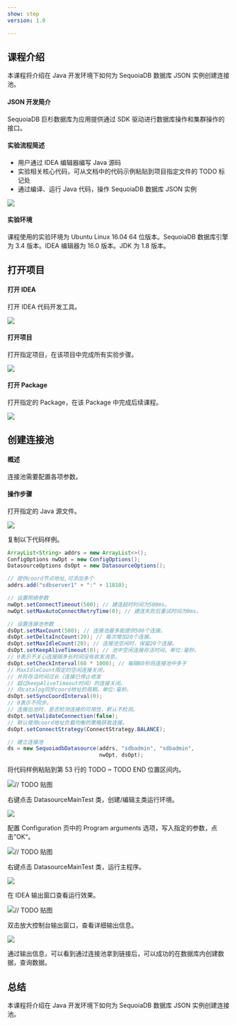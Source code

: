 ```yaml
---
show: step
version: 1.0

---
```


## 课程介绍

本课程将介绍在 Java 开发环境下如何为 SequoiaDB 数据库 JSON 实例创建连接池。

#### JSON 开发简介

SequoiaDB 巨杉数据库为应用提供通过 SDK 驱动进行数据库操作和集群操作的接口。

#### 实验流程简述

- 用户通过 IDEA 编辑器编写 Java 源码
- 实验相关核心代码，可从文档中的代码示例粘贴到项目指定文件的 TODO 标记处
- 通过编译、运行 Java 代码，操作 SequoiaDB 数据库 JSON 实例

![](https://doc.shiyanlou.com/courses/1736/1207281/7b1731fc121e3b460dcd9841eb0218a6-0)

#### 实验环境

课程使用的实验环境为 Ubuntu Linux 16.04 64 位版本。SequoiaDB 数据库引擎为 3.4 版本。IDEA 编辑器为 16.0 版本。JDK 为 1.8 版本。

## 打开项目

#### 打开 IDEA

打开 IDEA 代码开发工具。

![](https://doc.shiyanlou.com/courses/1736/1207281/06650396616c742995bb63fcf933fac5-0)

#### 打开项目

打开指定项目，在该项目中完成所有实验步骤。

![](https://doc.shiyanlou.com/courses/1736/1207281/9f17386c8098e8f4e46634f208fcd36b-0)

#### 打开 Package

打开指定的 Package，在该 Package 中完成后续课程。

![](https://doc.shiyanlou.com/courses/1736/1207281/fe6a1ec2f1298f67b6eda21bcebf8bad-0)

## 创建连接池

#### 概述

连接池需要配置各项参数。

#### 操作步骤

打开指定的 Java 源文件。

![](https://doc.shiyanlou.com/courses/1736/1207281/45a2db4bae85e8977debf4fa5c6c3737-0)

复制以下代码样例。

```java
ArrayList<String> addrs = new ArrayList<>();
ConfigOptions nwOpt = new ConfigOptions();
DatasourceOptions dsOpt = new DatasourceOptions();

// 提供coord节点地址,可添加多个
addrs.add("sdbserver1" + ":" + 11810);

// 设置网络参数
nwOpt.setConnectTimeout(500); // 建连超时时间为500ms。
nwOpt.setMaxAutoConnectRetryTime(0); // 建连失败后重试时间为0ms。

// 设置连接池参数
dsOpt.setMaxCount(500); // 连接池最多能提供500个连接。
dsOpt.setDeltaIncCount(20); // 每次增加20个连接。
dsOpt.setMaxIdleCount(20); // 连接池空闲时，保留20个连接。
dsOpt.setKeepAliveTimeout(0); // 池中空闲连接存活时间。单位:毫秒。
// 0表示不关心连接隔多长时间没有收发消息。
dsOpt.setCheckInterval(60 * 1000); // 每隔60秒将连接池中多于
// MaxIdleCount限定的空闲连接关闭，
// 并将存活时间过长（连接已停止收发
// 超过keepAliveTimeout时间）的连接关闭。
// 向catalog同步coord地址的周期。单位:毫秒。
dsOpt.setSyncCoordInterval(0);
// 0表示不同步。
// 连接出池时，是否检测连接的可用性，默认不检测。
dsOpt.setValidateConnection(false);
// 默认使用coord地址负载均衡的策略获取连接。
dsOpt.setConnectStrategy(ConnectStrategy.BALANCE);

// 建立连接池
ds = new SequoiadbDatasource(addrs, "sdbadmin", "sdbadmin",
                             nwOpt, dsOpt);
```

将代码样例粘贴到第 53 行的 TODO ~ TODO END 位置区间内。

![// TODO 贴图](https://doc.shiyanlou.com/courses/1736/1207281/e3afd4f19de2e53e1a8eb2fd874cf527-0)

右键点击 DatasourceMainTest 类，创建/编辑主类运行环境。

![](https://doc.shiyanlou.com/courses/1736/1207281/fb4ed0c0cca751b72ab62f896cd012d8-0)

配置 Configuration 页中的 Program arguments 选项，写入指定的参数，点击”OK“。

![// TODO 贴图](https://doc.shiyanlou.com/courses/1736/1207281/805bf0f63297f518fc93408efe62fd2d-0) 

右键点击 DatasourceMainTest 类，运行主程序。

![](https://doc.shiyanlou.com/courses/1736/1207281/cd64be8425c7d5f6e4b50ddb5574986a-0)

在 IDEA 输出窗口查看运行效果。

![// TODO 贴图](https://doc.shiyanlou.com/courses/1736/1207281/394dfce14dddbf4f38ce173884c56d60-0)

双击放大控制台输出窗口，查看详细输出信息。

![](https://doc.shiyanlou.com/courses/1736/1207281/7d0a0f2fb56a94caa5fb60f5282d4856-0)

通过输出信息，可以看到通过连接池拿到链接后，可以成功的在数据库内创建数据，查询数据。

## 总结

本课程将介绍在 Java 开发环境下如何为 SequoiaDB 数据库 JSON 实例创建连接池。
